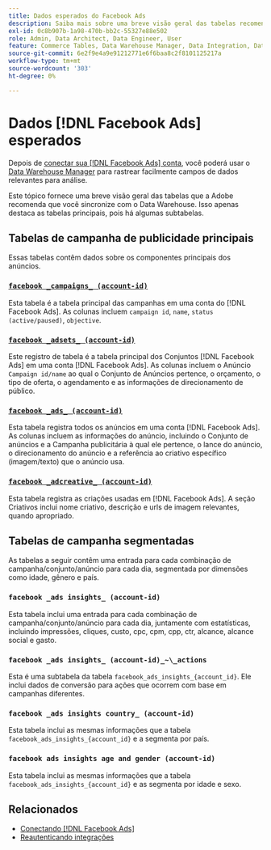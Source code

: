 ```yaml
---
title: Dados esperados do Facebook Ads
description: Saiba mais sobre uma breve visão geral das tabelas recomendadas para sincronização com o Data Warehouse
exl-id: 0c8b907b-1a98-470b-bb2c-55327e88e502
role: Admin, Data Architect, Data Engineer, User
feature: Commerce Tables, Data Warehouse Manager, Data Integration, Data Import/Export
source-git-commit: 6e2f9e4a9e91212771e6f6baa8c2f8101125217a
workflow-type: tm+mt
source-wordcount: '303'
ht-degree: 0%

---
```


# Dados [!DNL Facebook Ads] esperados

Depois de [conectar sua [!DNL Facebook Ads] conta](../integrations/facebook-ads.md), você poderá usar o [Data Warehouse Manager](../../../data-analyst/data-warehouse-mgr/tour-dwm.md) para rastrear facilmente campos de dados relevantes para análise.

Este tópico fornece uma breve visão geral das tabelas que a Adobe recomenda que você sincronize com o Data Warehouse. Isso apenas destaca as tabelas principais, pois há algumas subtabelas.

## Tabelas de campanha de publicidade principais

Essas tabelas contêm dados sobre os componentes principais dos anúncios.

### [`facebook _campaigns_ (account-id)`](https://developers.facebook.com/docs/marketing-api/reference/ad-campaign-group)

Esta tabela é a tabela principal das campanhas em uma conta do [!DNL Facebook Ads]. As colunas incluem `campaign id`, `name`, `status (active/paused)`, `objective`.

### [`facebook _adsets_ (account-id)`](https://developers.facebook.com/docs/marketing-api/reference/ad-campaign)

Este registro de tabela é a tabela principal dos Conjuntos [!DNL Facebook Ads] em uma conta [!DNL Facebook Ads]. As colunas incluem o Anúncio `Campaign id/name` ao qual o Conjunto de Anúncios pertence, o orçamento, o tipo de oferta, o agendamento e as informações de direcionamento de público.

### [`facebook _ads_ (account-id)`](https://developers.facebook.com/docs/marketing-api/reference/adgroup)

Esta tabela registra todos os anúncios em uma conta [!DNL Facebook Ads]. As colunas incluem as informações do anúncio, incluindo o Conjunto de anúncios e a Campanha publicitária à qual ele pertence, o lance do anúncio, o direcionamento do anúncio e a referência ao criativo específico (imagem/texto) que o anúncio usa.

### [`facebook _adcreative_ (account-id)`](https://developers.facebook.com/docs/marketing-api/reference/ad-creative)

Esta tabela registra as criações usadas em [!DNL Facebook Ads]. A seção Criativos inclui nome criativo, descrição e urls de imagem relevantes, quando apropriado.

## Tabelas de campanha segmentadas

As tabelas a seguir contêm uma entrada para cada combinação de campanha/conjunto/anúncio para cada dia, segmentada por dimensões como idade, gênero e país.

### `facebook _ads insights_ (account-id)`

Esta tabela inclui uma entrada para cada combinação de campanha/conjunto/anúncio para cada dia, juntamente com estatísticas, incluindo impressões, cliques, custo, cpc, cpm, cpp, ctr, alcance, alcance social e gasto.

### `facebook _ads insights_ (account-id)_~\_actions`

Esta é uma subtabela da tabela `facebook_ads_insights_{account_id}`. Ele inclui dados de conversão para ações que ocorrem com base em campanhas diferentes.

### `facebook _ads insights country_ (account-id)`

Esta tabela inclui as mesmas informações que a tabela `facebook_ads_insights_{account_id}` e a segmenta por país.

### `facebook ads insights age and gender (account-id)`

Esta tabela inclui as mesmas informações que a tabela `facebook_ads_insights_{account_id}` e as segmenta por idade e sexo.

## Relacionados

* [Conectando [!DNL Facebook Ads]](../integrations/facebook-ads.md)
* [Reautenticando integrações](https://experienceleague.adobe.com/docs/commerce-knowledge-base/kb/how-to/mbi-reauthenticating-integrations.html?lang=pt-BR)

